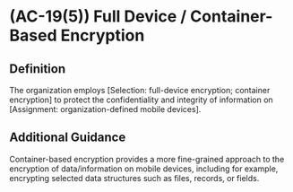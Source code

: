 
# (AC-19(5)) Full Device / Container-Based Encryption

## Definition

The organization employs [Selection: full-device encryption; container encryption] to protect the confidentiality and integrity of information on [Assignment: organization-defined mobile devices].

## Additional Guidance

Container-based encryption provides a more fine-grained approach to the encryption of data/information on mobile devices, including for example, encrypting selected data structures such as files, records, or fields.
